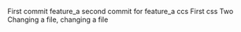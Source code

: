 First commit feature_a
second commit for feature_a
ccs First
css Two
Changing a file, changing a file